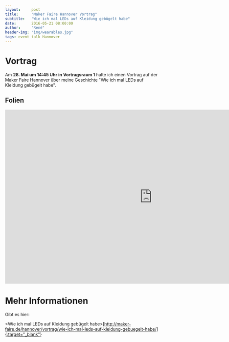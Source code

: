 ```yaml
---
layout:     post
title:      "Maker Faire Hannover Vortrag"
subtitle:   "Wie ich mal LEDs auf Kleidung gebügelt habe"
date:       2016-05-21 08:00:00
author:     "René"
header-img: "img/wearables.jpg"
tags: event talk Hannover
---
```

# Vortrag

Am __28. Mai um 14:45 Uhr in Vortragsraum 1__ halte ich einen Vortrag auf der Maker Faire Hannover über meine Geschichte "Wie ich mal LEDs auf Kleidung gebügelt habe".

## Folien

<div class="VideoWrapper">
<iframe src="https://docs.google.com/presentation/d/1n5pxFRZzwHBaK-e5WfqwJPhPS652koAyY5zK8ySh1ow/embed?start=false&loop=false&delayms=10000" frameborder="0" width="960" height="569" allowfullscreen="true" mozallowfullscreen="true" webkitallowfullscreen="true"></iframe>
</div>

# Mehr Informationen

Gibt es hier:

<Wie ich mal LEDs auf Kleidung gebügelt habe>[http://maker-faire.de/hannover/vortrag/wie-ich-mal-leds-auf-kleidung-gebuegelt-habe/]{:target="_blank"}
